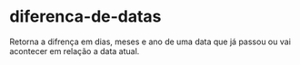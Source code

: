 # diferenca-de-datas
 Retorna a difrença em dias, meses e ano de uma data que já passou ou vai acontecer em relação a data atual.
